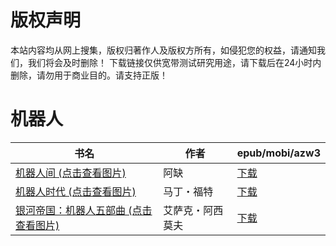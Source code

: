 # 版权声明

本站内容均从网上搜集，版权归著作人及版权方所有，如侵犯您的权益，请通知我们，我们将会及时删除！ 下载链接仅供宽带测试研究用途，请下载后在24小时内删除，请勿用于商业目的。请支持正版！

# 机器人

| 书名 | 作者 | epub/mobi/azw3 |
| --- | --- | --- |
| [机器人间 (点击查看图片)](https://www.dushupai.com/attachment/2024/06/05/cbe27dc6e070d311.jpg) | 阿缺 | [下载](https://url89.ctfile.com/f/31084289-1357028071-d39120?p=8866) |
| [机器人时代 (点击查看图片)](https://www.dushupai.com/attachment/2024/06/03/cdd0f08b3af4517e.jpg) | 马丁・福特 | [下载](https://url89.ctfile.com/f/31084289-1357015234-30ae0c?p=8866) |
| [银河帝国：机器人五部曲 (点击查看图片)](https://www.dushupai.com/attachment/2024/06/02/a3fc43122e22677b.jpg) | 艾萨克・阿西莫夫 | [下载](https://url89.ctfile.com/f/31084289-1357009321-283a4f?p=8866) |
